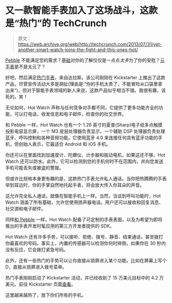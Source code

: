 # 又一款智能手表加入了这场战斗，这款是“热门”的 TechCrunch

> 原文：<https://web.archive.org/web/http://techcrunch.com/2013/07/31/yet-another-smart-watch-joins-the-fight-and-this-ones-hot/>

[Pebble](https://web.archive.org/web/20230129065527/https://techcrunch.com/2013/02/18/pebble-smartwatch-tag-team-review/) 不能满足您的需求？[基础](https://web.archive.org/web/20230129065527/https://techcrunch.com/tag/basis/)对你的了解仅仅是一点点*太多*为了你的安慰？[元手表](https://web.archive.org/web/20230129065527/https://techcrunch.com/2011/10/10/a-hands-on-with-the-metawatch/)是不是太元了？

好吧，然后满足[热门手表](https://web.archive.org/web/20230129065527/http://www.kickstarter.com/projects/hotsmartwatch/hot-watch-complete-smart-watch-w-revolutionary-pri-0)，来自达拉斯。该公司刚刚在 Kickstarter 上推出了这款产品，尽管宣传活动大多是胡扯(理由是:“你的手机太贵了，不能冒险从口袋里拿出来”)，但对于智能手表领域的新人来说，这款产品似乎相当不错。我很有趣，该死的。笑！

无论如何，Hot Watch 声称与任何竞争对手都不同，它提供了更多功能齐全的功能，可以打电话，收发信息和电子邮件，检查你的社交世界。

和 Pebble 一样，Hot Watch 也有一个 1.26 英寸的夏普(Sharp)电子纸多点触摸投影电容显示屏，一个 M3 皮层处理器负责显示，一个辅助 DSP 处理器负责处理蓝牙、呼叫控制和各种音频功能。它使用蓝牙 4.0 来连接任何具有蓝牙功能的手机，但创始人表示，它最适合 Android 和 iOS 手机。

你还可以在里面找到加速度计、陀螺仪、计步器和振动电机，如果这还不够，Hot Watch 还可以防水。此外，它可以检测到您的手机何时不在范围内，并向您发送手机可能丢失或被盗的警报。

但或许比规格本身更有趣的是，这款热门手表允许私人通话。当你把热腾腾的手表举到耳边时，你的手掌自然地托起手表，将会放大传入你耳朵的声音。

这允许完全私人通话，就像在智能手机上一样。当然，当谈到呼叫功能时，Hot Watch 涵盖了所有基础，允许您使用扬声器电话。用户还可以接收和回复消息、社交源和电子邮件。

同样[和 Pebble](https://web.archive.org/web/20230129065527/https://techcrunch.com/2013/05/16/pebble-nabs-15m-in-funding-outs-pebblekit-sdk-and-pebble-sports-api-to-spur-smartwatch-app-development/) 一样，Hot Watch 配备了可定制的手表表面，以及为希望为即将推出的手表开发时髦应用的第三方开发者提供的 SDK。

Hot Watch 还有许多手势，可以接听、拒绝、拨号、静音、结束通话，甚至拨打你最喜欢的号码。事实上，内置的传感器可以检测你何时摔倒，如果你在 30 秒内没有反应，它会拨打紧急号码。

此外，还有一些热门的手势可以让你直接从锁屏进入某个功能。比如在屏幕上写个 D，直接从锁屏进入拨号菜单。

热门手表刚刚启动了 Kickstarter 活动，并已经收到了 15 万美元目标中的 4.2 万美元。前往 Kickstarter 页面[查看](https://web.archive.org/web/20230129065527/http://www.kickstarter.com/projects/hotsmartwatch/hot-watch-complete-smart-watch-w-revolutionary-pri-0)。

这里越来越热了，放下你们所有的手机。